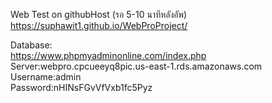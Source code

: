 Web Test on githubHost (รอ 5-10 นาทีหลังอัพ)<br>
https://suphawit1.github.io/WebProProject/<br>

Database:<br>
https://www.phpmyadminonline.com/index.php<br>
Server:webpro.cpcueeyq8pic.us-east-1.rds.amazonaws.com<br>
Username:admin<br>
Password:nHINsFGvVfVxb1fc5Pyz
